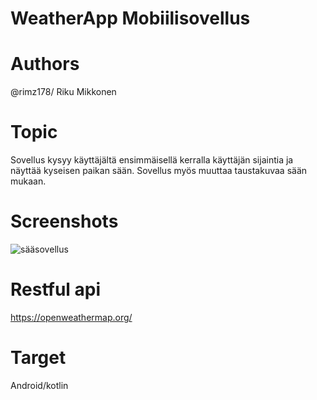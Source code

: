 # WeatherApp Mobiilisovellus

# Authors
@rimz178/ Riku Mikkonen

# Topic
 Sovellus kysyy käyttäjältä ensimmäisellä kerralla käyttäjän sijaintia ja näyttää kyseisen paikan sään. 
 Sovellus myös muuttaa taustakuvaa sään mukaan. 
 
 # Screenshots

![sääsovellus](https://user-images.githubusercontent.com/62377839/199987702-f8e06cb2-6246-4652-bb38-ef3a65268b1f.png)

 
 # Restful api
 https://openweathermap.org/
 
 
 # Target 
 Android/kotlin
